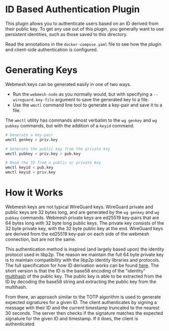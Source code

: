 # ID Based Authentication Plugin

This plugin allows you to authenticate users based on an ID derived from their public key.
To get any use out of this plugin, you generally want to use persistent identities, such as those saved to this directory.

Read the annotations in the `docker-compose.yaml` file to see how the plugin and client-side authentication is configured.

# Generating Keys

Webmesh keys can be generated easily in one of two ways.

- Run the `webmesh-node` as you normally would, but with specifying a `--wireguard.key-file` argument to save the generated key to a file.
- Use the `wmctl` command line tool to generate a key-pair and save it to a file.

The `wmctl` utility has commands almost verbatim to the `wg genkey` and `wg pubkey` commands, but with the addition of a `keyid` command.

```bash
# Generate a key-pair
wmctl genkey > priv.key

# Generate the public key from the private key
wmctl pubkey < priv.key > pub.key

# Read the ID from a public or private key
wmctl keyid < pub.key
wmctl keyid < priv.key
```

# How it Works

Webmesh keys are not typical WireGuard keys.
WireGuard private and public keys are 32 bytes long, and are generated by the `wg genkey` and `wg pubkey` commands.
Webmesh private keys are ed25519 key-pairs that are 64 bytes long with 32 byte long public keys.
The private key consists of the 32 byte private key, with the 32 byte public key at the end.
WireGuard keys are derived from the ed25519 key-pair on each side of the webmesh connection, but are not the same.

This authentication method is inspired (and largely based upon) the identity protocol used in libp2p.
The reason we maintain the full 64 byte private key is to maintain compatibility with the libp2p identity libraries and protocols.
The full specification for how ID derivation works can be found [here](https://github.com/libp2p/specs/blob/master/peer-ids/peer-ids.md).
The short version is that the ID is the base58 encoding of the "identity" [multihash](https://github.com/multiformats/multihash) of the public key.
The public key is able to be extracted from the ID by decoding the base58 string and extracting the public key from the multihash.

From there, an approach similar to the TOTP algorithm is used to generate expected signatures for a given ID.
The client authenticates by signing a message with their ID and the current timestamp truncated to the nearest 30 seconds.
The server then checks if the signature matches the expected signature for the given ID and timestamp.
If it does, the client is authenticated.

